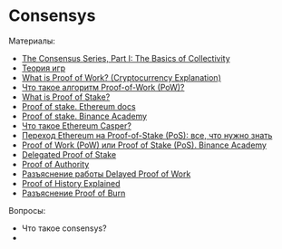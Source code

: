 # Consensys

Материалы:

* [The Consensus Series, Part I: The Basics of Collectivity](https://blog.coinfund.io/the-consensus-series-part-i-the-basics-of-collectivity-a11d76ff4d5d)
* [Теория игр](https://academy.binance.com/ru/articles/game-theory-and-cryptocurrencies)
* [What is Proof of Work? (Cryptocurrency Explanation)](https://www.youtube.com/watch?v=XLcWy1uV8YM)
* [Что такое алгоритм Proof-of-Work (PoW)?](https://forklog.com/cryptorium/chto-takoe-proof-of-work-i-proof-of-stake/)
* [What is Proof of Stake?](https://www.youtube.com/watch?v=M3EFi_POhps)
* [Proof of stake. Ethereum docs](https://ethereum.org/en/developers/docs/consensus-mechanisms/pos/)
* [Proof of stake. Binance Academy](https://academy.binance.com/ru/articles/proof-of-stake-explained)
* [Что такое Ethereum Casper?](https://academy.binance.com/ru/articles/ethereum-casper-explained)
* [Переход Ethereum на Proof-of-Stake (PoS): все, что нужно знать](https://forklog.com/cryptorium/perehod-ethereum-na-proof-of-stake-pos-vse-chto-nuzhno-znat/)
* [Proof of Work (PoW) или Proof of Stake (PoS). Binance Academy](https://academy.binance.com/ru/articles/proof-of-work-vs-proof-of-stake)
* [Delegated Proof of Stake](https://www.youtube.com/watch?v=KG9_U2IYmuc)
* [Proof of Authority](https://www.youtube.com/watch?v=rjsaa0tJ8Cw)
* [Разъяснение работы Delayed Proof of Work](https://academy.binance.com/ru/articles/delayed-proof-of-work-explained)
* [Proof of History Explained](https://www.youtube.com/watch?v=A5G_FJpzKtk)
* [Разъяснение Proof of Burn](https://academy.binance.com/ru/articles/proof-of-burn-explained)


Вопросы:

* Что такое consensys?
* 
